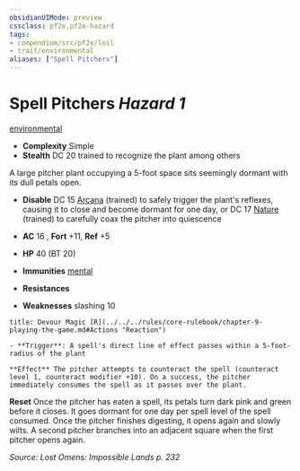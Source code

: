 ```yaml
---
obsidianUIMode: preview
cssclass: pf2e,pf2e-hazard
tags:
- compendium/src/pf2e/loil
- trait/environmental
aliases: ["Spell Pitchers"]
---
```

# Spell Pitchers *Hazard 1*  
[environmental](../../../rules/traits/environmental.md)  

- **Complexity** Simple
- **Stealth** DC 20 trained to recognize the plant among others  

A large pitcher plant occupying a 5-foot space sits seemingly dormant with its dull petals open.

- **Disable** DC 15 [Arcana](../../skills.md#Arcana) (trained) to safely trigger the plant's reflexes, causing it to close and become dormant for one day, or DC 17 [Nature](../../skills.md#Nature) (trained) to carefully coax the pitcher into quiescence  

- **AC** 16 , **Fort** +11, **Ref** +5
- **HP** 40 (BT 20)
- **Immunities** [mental](../../../rules/traits/mental.md)
- **Resistances** 
- **Weaknesses** slashing 10
     
```ad-embed-ability
title: Devour Magic [R](../../../rules/core-rulebook/chapter-9-playing-the-game.md#Actions "Reaction")

- **Trigger**: A spell's direct line of effect passes within a 5-foot-radius of the plant

**Effect** The pitcher attempts to counteract the spell (counteract level 1, counteract modifier +10). On a success, the pitcher immediately consumes the spell as it passes over the plant.
```

**Reset** Once the pitcher has eaten a spell, its petals turn dark pink and green before it closes. It goes dormant for one day per spell level of the spell consumed. Once the pitcher finishes digesting, it opens again and slowly wilts. A second pitcher branches into an adjacent square when the first pitcher opens again.  

*Source: Lost Omens: Impossible Lands p. 232*
